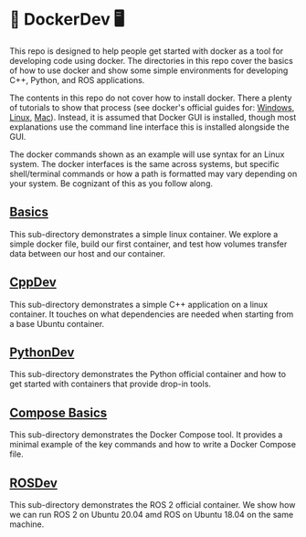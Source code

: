 # 🐋 DockerDev 🖥️

This repo is designed to help people get started with docker as a tool for developing code using docker. The directories in this repo cover the basics of how to use docker and show some simple environments for developing C++, Python, and ROS applications.

The contents in this repo do not cover how to install docker. There a plenty of tutorials to show that process (see docker's official guides for: [Windows](https://docs.docker.com/desktop/install/windows-install/), [Linux](https://docs.docker.com/desktop/install/linux-install/), [Mac](https://docs.docker.com/desktop/install/mac-install/)). Instead, it is assumed that Docker GUI is installed, though most explanations use the command line interface this is installed alongside the GUI.

The docker commands shown as an example will use syntax for an Linux system. The docker interfaces is the same across systems, but specific shell/terminal commands or how a path is formatted may vary depending on your system. Be cognizant of this as you follow along.

## [Basics](Basics)

This sub-directory demonstrates a simple linux container. We explore a simple docker file, build our first container, and test how volumes transfer data between our host and our container.

## [CppDev](CppDev)

This sub-directory demonstrates a simple C++ application on a linux container. It touches on what dependencies are needed when starting from a base Ubuntu container.

## [PythonDev](PythonDev)

This sub-directory demonstrates the Python official container and how to get started with containers that provide drop-in tools.

## [Compose Basics](ComposeBasics)

This sub-directory demonstrates the Docker Compose tool. It provides a minimal example of the key commands and how to write a Docker Compose file.

## [ROSDev](ROSDev)

This sub-directory demonstrates the ROS 2 official container. We show how we can run ROS 2 on Ubuntu 20.04 amd ROS on Ubuntu 18.04 on the same machine.
